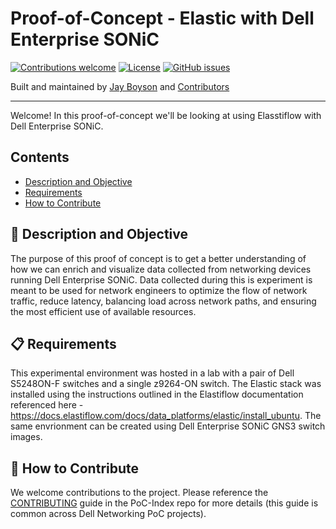 # Proof-of-Concept - Elastic with Dell Enterprise SONiC


[![Contributions welcome](https://img.shields.io/badge/contributions-welcome-orange.svg)](#-how-to-contribute)
[![License](https://img.shields.io/badge/license-MIT-blue.svg)](https://github.com/Dell-Networking/PoC-SONiC-template/blob/main/LICENSE.md)
[![GitHub issues](https://img.shields.io/github/issues/Dell-Networking/PoC-SONiC-template)](https://github.com/Dell-Networking/PoC-SONiC-template/issues)

Built and maintained by [Jay Boyson](https://github.com/jboyson) and [Contributors](https://github.com/Dell-Networking/PoC-SONiC-template/graphs/contributors)

------------------

Welcome! In this proof-of-concept we'll be looking at using Elasstiflow with Dell Enterprise SONiC.

## Contents

- [Description and Objective](#-description-and-objective)
- [Requirements](#-requirements)
- [How to Contribute](#-how-to-contribute)


## 🚀 Description and Objective

The purpose of this proof of concept is to get a better understanding of how we can enrich and visualize data collected from networking devices running Dell Enterprise SONiC. Data collected during this is experiment is meant to be used for network engineers to optimize the flow of network traffic, reduce latency, balancing load across network paths, and ensuring the most efficient use of available resources.

## 📋 Requirements

This experimental environment was hosted in a lab with a pair of Dell S5248ON-F switches and a single z9264-ON switch. The Elastic stack was installed using the instructions outlined in the Elastiflow documentation referenced here - https://docs.elastiflow.com/docs/data_platforms/elastic/install_ubuntu. The same envrionment can be created using Dell Enterprise SONiC GNS3 switch images.  


## 👏 How to Contribute

We welcome contributions to the project. Please reference the [CONTRIBUTING](https://github.com/Dell-Networking/PoC-Index/blob/main/CONTRIBUTING.md) guide in the PoC-Index repo for more details (this guide is common across Dell Networking PoC projects).



